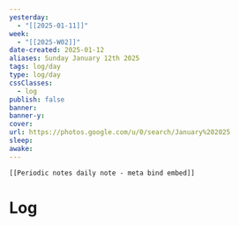 ```yaml
---
yesterday: 
  - "[[2025-01-11]]"
week: 
  - "[[2025-W02]]" 
date-created: 2025-01-12
aliases: Sunday January 12th 2025
tags: log/day
type: log/day
cssClasses:
  - log
publish: false
banner: 
banner-y: 
cover: 
url: https://photos.google.com/u/0/search/January%202025
sleep: 
awake:
---
```


```meta-bind-embed
[[Periodic notes daily note - meta bind embed]]
```

# Log